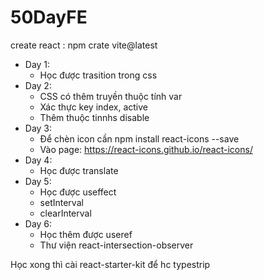 # 50DayFE
create react : npm crate vite@latest
- Day 1: 
  + Học được trasition trong css
- Day 2:
  + CSS có thêm truyền thuộc tính var
  + Xác thực key index, active
  + Thêm thuộc tinnhs disable
- Day 3:
  + Để chèn icon cần npm install react-icons --save
  + Vào page: https://react-icons.github.io/react-icons/
- Day 4:
  + Học được translate
- Day 5:
  + Học được useffect
  + setInterval
  + clearInterval
- Day 6:
  + Học thêm được useref
  + Thư viện react-intersection-observer


Học xong thì cài react-starter-kit để hc typestrip
